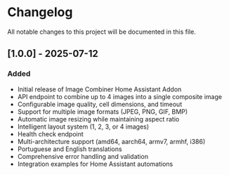 # Changelog

All notable changes to this project will be documented in this file.

## [1.0.0] - 2025-07-12

### Added
- Initial release of Image Combiner Home Assistant Addon
- API endpoint to combine up to 4 images into a single composite image
- Configurable image quality, cell dimensions, and timeout
- Support for multiple image formats (JPEG, PNG, GIF, BMP)
- Automatic image resizing while maintaining aspect ratio
- Intelligent layout system (1, 2, 3, or 4 images)
- Health check endpoint
- Multi-architecture support (amd64, aarch64, armv7, armhf, i386)
- Portuguese and English translations
- Comprehensive error handling and validation
- Integration examples for Home Assistant automations
